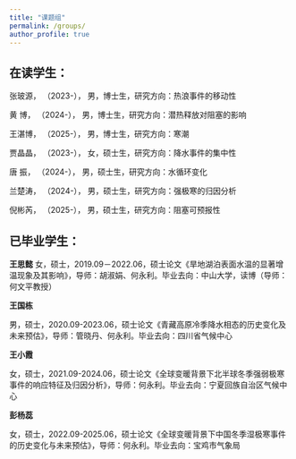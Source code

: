 ```yaml
---
title: "课题组"
permalink: /groups/
author_profile: true
---
```





## **在读学生：**



张玻源， （2023-）， 男，博士生，研究方向：热浪事件的移动性

黄 博， （2024-）， 男，博士生，研究方向：潜热释放对阻塞的影响

王湛博， （2025-）， 男，博士生，研究方向：寒潮

贾晶晶， （2023-）， 女，硕士生，研究方向：降水事件的集中性

唐 振， （2024-）， 男，硕士生，研究方向：水循环变化

兰楚涛， （2024-）， 男，硕士生，研究方向：强极寒的归因分析

倪彬芮， （2025-）， 男，硕士生，研究方向：阻塞可预报性



## **已毕业学生：**

**王思懿**
女，硕士，2019.09－2022.06，硕士论文《旱地湖泊表面水温的显著增温现象及其影响》，导师：胡淑娟、何永利。毕业去向：中山大学，读博（导师：何文平教授）

**王国栋**

男，硕士，2020.09-2023.06，硕士论文《青藏高原冷季降水相态的历史变化及未来预估》，导师：管晓丹、何永利。毕业去向：四川省气候中心

**王小霞**

女，硕士，2021.09-2024.06，硕士论文《全球变暖背景下北半球冬季强弱极寒事件的响应特征及归因分析》，导师：何永利。毕业去向：宁夏回族自治区气候中心

**彭杨蕊**

女，硕士，2022.09-2025.06，硕士论文《全球变暖背景下中国冬季湿极寒事件的历史变化与未来预估》，导师：何永利。毕业去向：宝鸡市气象局

